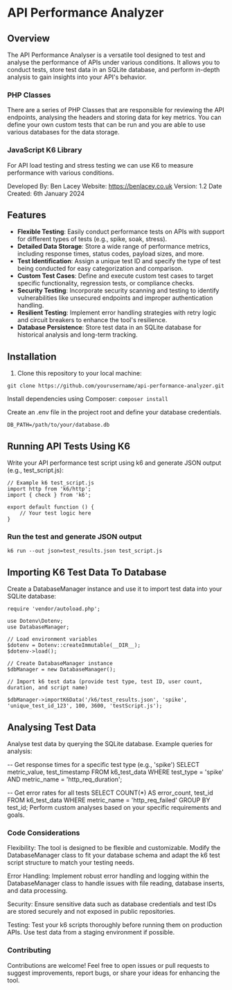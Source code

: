 # API Performance Analyzer

## Overview

The API Performance Analyser is a versatile tool designed to test and analyse the performance of APIs under various conditions. It allows you to conduct tests, store test data in an SQLite database, and perform in-depth analysis to gain insights into your API's behavior.

### PHP Classes
There are a series of PHP Classes that are responsible for reviewing the API endpoints, analysing the headers and storing data for key metrics. You can define your own custom tests that can be run and you are able to use various databases for the data storage.

### JavaScript K6 Library
For API load testing and stress testing we can use K6 to measure performance with various conditions.

Developed By: Ben Lacey
Website: https://benlacey.co.uk
Version: 1.2
Date Created: 6th January 2024


## Features

- **Flexible Testing**: Easily conduct performance tests on APIs with support for different types of tests (e.g., spike, soak, stress).
- **Detailed Data Storage**: Store a wide range of performance metrics, including response times, status codes, payload sizes, and more.
- **Test Identification**: Assign a unique test ID and specify the type of test being conducted for easy categorization and comparison.
- **Custom Test Cases**: Define and execute custom test cases to target specific functionality, regression tests, or compliance checks.
- **Security Testing**: Incorporate security scanning and testing to identify vulnerabilities like unsecured endpoints and improper authentication handling.
- **Resilient Testing**: Implement error handling strategies with retry logic and circuit breakers to enhance the tool's resilience.
- **Database Persistence**: Store test data in an SQLite database for historical analysis and long-term tracking.

## Installation

1. Clone this repository to your local machine:

```
git clone https://github.com/yourusername/api-performance-analyzer.git
```

Install dependencies using Composer:
```composer install```

Create an .env file in the project root and define your database credentials.

```
DB_PATH=/path/to/your/database.db
```


## Running API Tests Using K6
Write your API performance test script using k6 and generate JSON output (e.g., test_script.js):

```
// Example k6 test_script.js
import http from 'k6/http';
import { check } from 'k6';

export default function () {
    // Your test logic here
}
```

### Run the test and generate JSON output

```k6 run --out json=test_results.json test_script.js```


## Importing K6 Test Data To Database
Create a DatabaseManager instance and use it to import test data into your SQLite database:

```
require 'vendor/autoload.php';

use Dotenv\Dotenv;
use DatabaseManager;

// Load environment variables
$dotenv = Dotenv::createImmutable(__DIR__);
$dotenv->load();

// Create DatabaseManager instance
$dbManager = new DatabaseManager();

// Import k6 test data (provide test type, test ID, user count, duration, and script name)

$dbManager->importK6Data('/k6/test_results.json', 'spike', 'unique_test_id_123', 100, 3600, 'testScript.js');
```

## Analysing Test Data
Analyse test data by querying the SQLite database. Example queries for analysis:

-- Get response times for a specific test type (e.g., 'spike')
SELECT metric_value, test_timestamp FROM k6_test_data WHERE test_type = 'spike' AND metric_name = 'http_req_duration';

-- Get error rates for all tests
SELECT COUNT(*) AS error_count, test_id FROM k6_test_data WHERE metric_name = 'http_req_failed' GROUP BY test_id;
Perform custom analyses based on your specific requirements and goals.

### Code Considerations
Flexibility: The tool is designed to be flexible and customizable. Modify the DatabaseManager class to fit your database schema and adapt the k6 test script structure to match your testing needs.

Error Handling: Implement robust error handling and logging within the DatabaseManager class to handle issues with file reading, database inserts, and data processing.

Security: Ensure sensitive data such as database credentials and test IDs are stored securely and not exposed in public repositories.

Testing: Test your k6 scripts thoroughly before running them on production APIs. Use test data from a staging environment if possible.

### Contributing
Contributions are welcome! Feel free to open issues or pull requests to suggest improvements, report bugs, or share your ideas for enhancing the tool.
